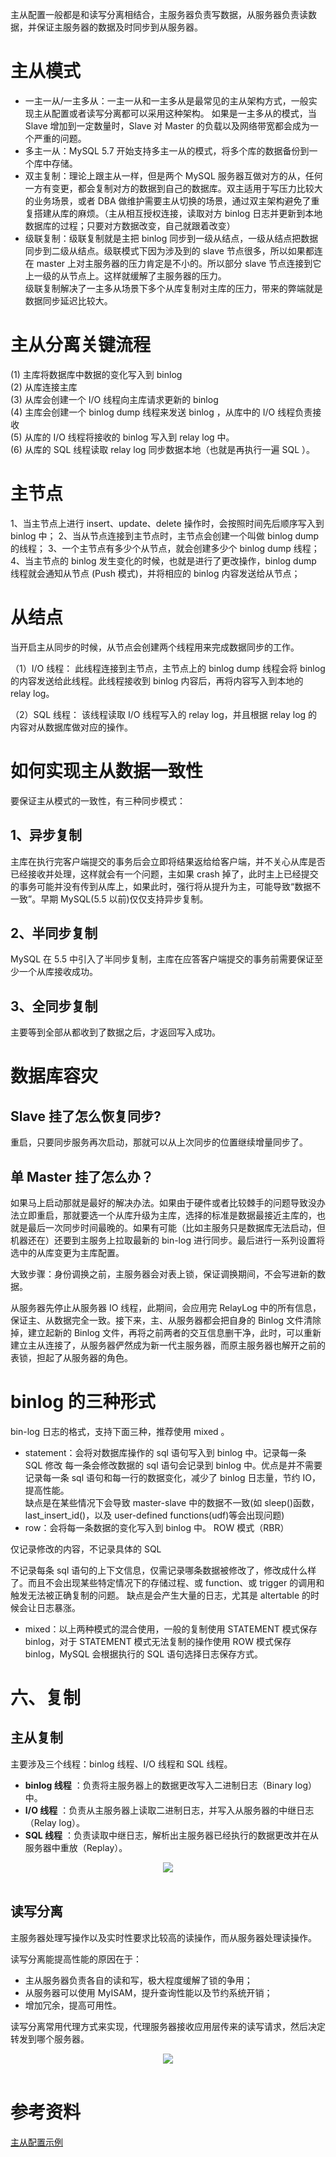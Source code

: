 主从配置一般都是和读写分离相结合，主服务器负责写数据，从服务器负责读数据，并保证主服务器的数据及时同步到从服务器。

# 主从模式

- 一主一从/一主多从：一主一从和一主多从是最常见的主从架构方式，一般实现主从配置或者读写分离都可以采用这种架构。 如果是一主多从的模式，当 Slave 增加到一定数量时，Slave 对 Master 的负载以及网络带宽都会成为一个严重的问题。
- 多主一从：MySQL 5.7 开始支持多主一从的模式，将多个库的数据备份到一个库中存储。
- 双主复制：理论上跟主从一样，但是两个 MySQL 服务器互做对方的从，任何一方有变更，都会复制对方的数据到自己的数据库。双主适用于写压力比较大的业务场景，或者 DBA 做维护需要主从切换的场景，通过双主架构避免了重复搭建从库的麻烦。（主从相互授权连接，读取对方 binlog 日志并更新到本地数据库的过程；只要对方数据改变，自己就跟着改变）
- 级联复制：级联复制就是主把 binlog 同步到一级从结点，一级从结点把数据同步到二级从结点。级联模式下因为涉及到的 slave 节点很多，所以如果都连在 master 上对主服务器的压力肯定是不小的。所以部分 slave 节点连接到它上一级的从节点上。这样就缓解了主服务器的压力。  
  级联复制解决了一主多从场景下多个从库复制对主库的压力，带来的弊端就是数据同步延迟比较大。

# 主从分离关键流程

(1) 主库将数据库中数据的变化写入到 binlog  
(2) 从库连接主库  
(3) 从库会创建一个 I/O 线程向主库请求更新的 binlog  
(4) 主库会创建一个 binlog dump 线程来发送 binlog ，从库中的 I/O 线程负责接收  
(5) 从库的 I/O 线程将接收的 binlog 写入到 relay log 中。  
(6) 从库的 SQL 线程读取 relay log 同步数据本地（也就是再执行一遍 SQL ）。

# 主节点

1、当主节点上进行 insert、update、delete 操作时，会按照时间先后顺序写入到 binlog 中；
2、当从节点连接到主节点时，主节点会创建一个叫做 binlog dump 的线程；
3、一个主节点有多少个从节点，就会创建多少个 binlog dump 线程；
4、当主节点的 binlog 发生变化的时候，也就是进行了更改操作，binlog dump 线程就会通知从节点 (Push 模式)，并将相应的 binlog 内容发送给从节点；

# 从结点

当开启主从同步的时候，从节点会创建两个线程用来完成数据同步的工作。

（1）I/O 线程： 此线程连接到主节点，主节点上的 binlog dump 线程会将 binlog 的内容发送给此线程。此线程接收到 binlog 内容后，再将内容写入到本地的 relay log。

（2）SQL 线程： 该线程读取 I/O 线程写入的 relay log，并且根据 relay log 的内容对从数据库做对应的操作。

# 如何实现主从数据一致性

要保证主从模式的一致性，有三种同步模式：

## 1、异步复制

主库在执行完客户端提交的事务后会立即将结果返给给客户端，并不关心从库是否已经接收并处理，这样就会有一个问题，主如果 crash 掉了，此时主上已经提交的事务可能并没有传到从库上，如果此时，强行将从提升为主，可能导致“数据不一致”。早期 MySQL(5.5 以前)仅仅支持异步复制。

## 2、半同步复制

MySQL 在 5.5 中引入了半同步复制，主库在应答客户端提交的事务前需要保证至少一个从库接收成功。

## 3、全同步复制

主要等到全部从都收到了数据之后，才返回写入成功。

# 数据库容灾

## Slave 挂了怎么恢复同步?

重启，只要同步服务再次启动，那就可以从上次同步的位置继续增量同步了。

## 单 Master 挂了怎么办？

如果马上启动那就是最好的解决办法。如果由于硬件或者比较棘手的问题导致没办法立即重启，那就要选一个从库升级为主库，选择的标准是数据最接近主库的，也就是最后一次同步时间最晚的。如果有可能（比如主服务只是数据库无法启动，但机器还在）还要到主服务上拉取最新的 bin-log 进行同步。最后进行一系列设置将选中的从库变更为主库配置。

大致步骤：身份调换之前，主服务器会对表上锁，保证调换期间，不会写进新的数据。

从服务器先停止从服务器 IO 线程，此期间，会应用完 RelayLog 中的所有信息，保证主、从数据完全一致。接下来，主、从服务器都会把自身的 Binlog 文件清除掉，建立起新的 Binlog 文件，再将之前两者的交互信息删干净，此时，可以重新建立主从连接了，从服务器俨然成为新一代主服务器，而原主服务器也解开之前的表锁，担起了从服务器的角色。

# binlog 的三种形式

bin-log 日志的格式，支持下面三种，推荐使用 mixed 。

- statement：会将对数据库操作的 sql 语句写入到 binlog 中。记录每一条 SQL 修改
  每一条会修改数据的 sql 语句会记录到 binlog 中。优点是并不需要记录每一条 sql 语句和每一行的数据变化，减少了 binlog 日志量，节约 IO，提高性能。  
  缺点是在某些情况下会导致 master-slave 中的数据不一致(如 sleep()函数， last_insert_id()，以及 user-defined functions(udf)等会出现问题)
- row：会将每一条数据的变化写入到 binlog 中。
  ROW 模式（RBR）

仅记录修改的内容，不记录具体的 SQL

不记录每条 sql 语句的上下文信息，仅需记录哪条数据被修改了，修改成什么样了。而且不会出现某些特定情况下的存储过程、或 function、或 trigger 的调用和触发无法被正确复制的问题。
缺点是会产生大量的日志，尤其是 altertable 的时候会让日志暴涨。

- mixed：以上两种模式的混合使用，一般的复制使用 STATEMENT 模式保存 binlog，对于 STATEMENT 模式无法复制的操作使用 ROW 模式保存 binlog，MySQL 会根据执行的 SQL 语句选择日志保存方式。

# 六、复制

## 主从复制

主要涉及三个线程：binlog 线程、I/O 线程和 SQL 线程。

- **binlog 线程** ：负责将主服务器上的数据更改写入二进制日志（Binary log）中。
- **I/O 线程** ：负责从主服务器上读取二进制日志，并写入从服务器的中继日志（Relay log）。
- **SQL 线程** ：负责读取中继日志，解析出主服务器已经执行的数据更改并在从服务器中重放（Replay）。

<div align="center"> <img src="../imgs/master-slave.png" width=""> </div><br>

## 读写分离

主服务器处理写操作以及实时性要求比较高的读操作，而从服务器处理读操作。

读写分离能提高性能的原因在于：

- 主从服务器负责各自的读和写，极大程度缓解了锁的争用；
- 从服务器可以使用 MyISAM，提升查询性能以及节约系统开销；
- 增加冗余，提高可用性。

读写分离常用代理方式来实现，代理服务器接收应用层传来的读写请求，然后决定转发到哪个服务器。

<div align="center"> <img src="../imgs/master-slave-proxy.png" width=""> </div><br>

# 参考资料

[主从配置示例](https://www.jianshu.com/p/9d84a725332d)
